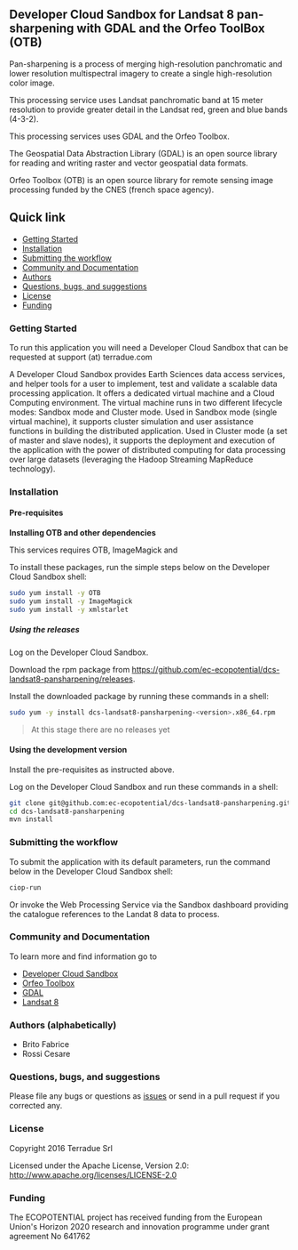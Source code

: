 ## Developer Cloud Sandbox for Landsat 8 pan-sharpening with GDAL and the Orfeo ToolBox (OTB) 

Pan-sharpening is a process of merging high-resolution panchromatic and lower resolution multispectral imagery to create a single high-resolution color image. 

This processing service uses Landsat panchromatic band at 15 meter resolution to provide greater detail in the Landsat red, green and blue bands (4-3-2). 

This processing services uses GDAL and the Orfeo Toolbox.

The Geospatial Data Abstraction Library (GDAL) is an open source library for reading and writing raster and vector geospatial data formats.

Orfeo Toolbox (OTB) is an open source library for remote sensing image processing funded by the CNES (french space agency).

## Quick link
 
* [Getting Started](#getting-started)
* [Installation](#installation)
* [Submitting the workflow](#submit)
* [Community and Documentation](#community)
* [Authors](#authors)
* [Questions, bugs, and suggestions](#questions)
* [License](#license)
* [Funding](#funding)

### <a name="getting-started"></a>Getting Started 

To run this application you will need a Developer Cloud Sandbox that can be requested at support (at) terradue.com

A Developer Cloud Sandbox provides Earth Sciences data access services, and helper tools for a user to implement, test and validate a scalable data processing application. It offers a dedicated virtual machine and a Cloud Computing environment.
The virtual machine runs in two different lifecycle modes: Sandbox mode and Cluster mode. 
Used in Sandbox mode (single virtual machine), it supports cluster simulation and user assistance functions in building the distributed application.
Used in Cluster mode (a set of master and slave nodes), it supports the deployment and execution of the application with the power of distributed computing for data processing over large datasets (leveraging the Hadoop Streaming MapReduce technology). 

### <a name="installation"></a>Installation

#### Pre-requisites

**Installing OTB and other dependencies**

This services requires OTB, ImageMagick and 

To install these packages, run the simple steps below on the Developer Cloud Sandbox shell:

```bash
sudo yum install -y OTB
sudo yum install -y ImageMagick
sudo yum install -y xmlstarlet
```

##### Using the releases

Log on the Developer Cloud Sandbox.

Download the rpm package from https://github.com/ec-ecopotential/dcs-landsat8-pansharpening/releases.

Install the downloaded package by running these commands in a shell:

```bash
sudo yum -y install dcs-landsat8-pansharpening-<version>.x86_64.rpm
```

> At this stage there are no releases yet

#### Using the development version

Install the pre-requisites as instructed above.

Log on the Developer Cloud Sandbox and run these commands in a shell:

```bash
git clone git@github.com:ec-ecopotential/dcs-landsat8-pansharpening.git
cd dcs-landsat8-pansharpening
mvn install
```

### <a name="submit"></a>Submitting the workflow

To submit the application with its default parameters, run the command below in the Developer Cloud Sandbox shell:

```bash
ciop-run
```
Or invoke the Web Processing Service via the Sandbox dashboard providing the catalogue references to the Landat 8 data to process.

### <a name="community"></a>Community and Documentation

To learn more and find information go to 

* [Developer Cloud Sandbox](http://docs.terradue.com/developer)  
* [Orfeo Toolbox](https://www.orfeo-toolbox.org/)
* [GDAL](http://www.gdal.org/)
* [Landsat 8](http://landsat.usgs.gov/landsat8.php) 

### <a name="authors"></a>Authors (alphabetically)

* Brito Fabrice
* Rossi Cesare

### <a name="questions"></a>Questions, bugs, and suggestions

Please file any bugs or questions as [issues](https://github.com/ec-ecopotential/dcs-landsat8-pansharpening/issues/new) or send in a pull request if you corrected any.

### <a name="license"></a>License

Copyright 2016 Terradue Srl

Licensed under the Apache License, Version 2.0: http://www.apache.org/licenses/LICENSE-2.0

### <a name="funding"></a>Funding

The ECOPOTENTIAL project has received funding from the European Union's Horizon 2020 research and innovation programme under grant agreement No 641762
